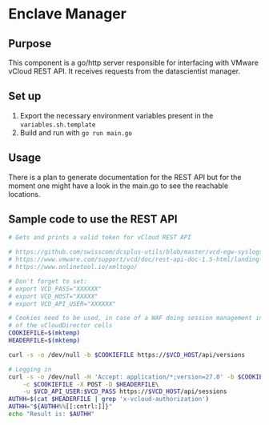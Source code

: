 # Enclave Manager

## Purpose

This component is a go/http server responsible for interfacing with VMware
vCloud REST API. It receives requests from the datascientist manager.

## Set up

1. Export the necessary environment variables present in the `variables.sh.template`
2. Build and run with `go run main.go`

## Usage

There is a plan to generate documentation for the REST API but for the
moment one might have a look in the main.go to see the reachable
locations.

## Sample code to use the REST API

```bash
# Gets and prints a valid token for vCloud REST API

# https://github.com/swisscom/dcsplus-utils/blob/master/vcd-egw-syslogsetter/setsyslogserver.sh
# https://www.vmware.com/support/vcd/doc/rest-api-doc-1.5-html/landing-user_operations.html
# https://www.onlinetool.io/xmltogo/

# Don't forget to set:
# export VCD_PASS="XXXXXX"
# export VCD_HOST="XXXXX"
# export VCD_API_USER="XXXXXX"

# Cookies need to be used, in case of a WAF doing session management in front
# of the vCloudDirector cells
COOKIEFILE=$(mktemp)
HEADERFILE=$(mktemp)

curl -s -o /dev/null -b $COOKIEFILE https://$VCD_HOST/api/versions

# Logging in
curl -s -o /dev/null -H 'Accept: application/*;version=27.0' -b $COOKIEFILE\
    -c $COOKIEFILE -X POST -D $HEADERFILE\
    -u $VCD_API_USER:$VCD_PASS https://$VCD_HOST/api/sessions
AUTHH=$(cat $HEADERFILE | grep 'x-vcloud-authorization')
AUTHH="${AUTHH%%[[:cntrl:]]}"
echo "Result is: $AUTHH"
```

